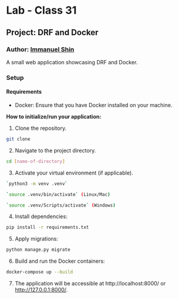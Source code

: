 # Lab - Class 31

## Project: DRF and Docker

### Author: [Immanuel Shin](https://github.com/ImmanuelShin)

A small web application showcasing DRF and Docker.

### Setup

#### Requirements

- Docker: Ensure that you have Docker installed on your machine.

**How to initialize/run your application:**

  1. Clone the repository.
   ```bash
   git clone
   ```
  2. Navigate to the project directory.
   ```bash
   cd [name-of-directory]
   ```
  3. Activate your virtual environment (if applicable).
   ```bash
   `python3 -m venv .venv`

   `source .venv/bin/activate` (Linux/Mac)

   `source .venv/Scripts/activate` (Windows)
   ```
  4. Install dependencies:
   ```bash
   pip install -r requirements.txt
   ```
  5. Apply migrations:
  ```bash
  python manage.py migrate
  ```
  6. Build and run the Docker containers:
  ```bash
  docker-compose up --build
  ```
  7. The application will be accessible at http://localhost:8000/ or http://127.0.0.1:8000/.